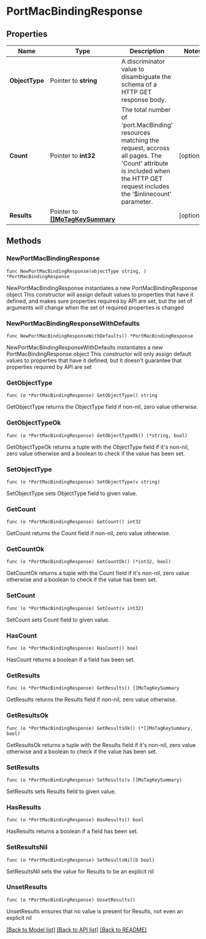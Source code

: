# PortMacBindingResponse

## Properties

Name | Type | Description | Notes
------------ | ------------- | ------------- | -------------
**ObjectType** | Pointer to **string** | A discriminator value to disambiguate the schema of a HTTP GET response body. | 
**Count** | Pointer to **int32** | The total number of &#39;port.MacBinding&#39; resources matching the request, accross all pages. The &#39;Count&#39; attribute is included when the HTTP GET request includes the &#39;$inlinecount&#39; parameter. | [optional] 
**Results** | Pointer to [**[]MoTagKeySummary**](mo.TagKeySummary.md) |  | [optional] 

## Methods

### NewPortMacBindingResponse

`func NewPortMacBindingResponse(objectType string, ) *PortMacBindingResponse`

NewPortMacBindingResponse instantiates a new PortMacBindingResponse object
This constructor will assign default values to properties that have it defined,
and makes sure properties required by API are set, but the set of arguments
will change when the set of required properties is changed

### NewPortMacBindingResponseWithDefaults

`func NewPortMacBindingResponseWithDefaults() *PortMacBindingResponse`

NewPortMacBindingResponseWithDefaults instantiates a new PortMacBindingResponse object
This constructor will only assign default values to properties that have it defined,
but it doesn't guarantee that properties required by API are set

### GetObjectType

`func (o *PortMacBindingResponse) GetObjectType() string`

GetObjectType returns the ObjectType field if non-nil, zero value otherwise.

### GetObjectTypeOk

`func (o *PortMacBindingResponse) GetObjectTypeOk() (*string, bool)`

GetObjectTypeOk returns a tuple with the ObjectType field if it's non-nil, zero value otherwise
and a boolean to check if the value has been set.

### SetObjectType

`func (o *PortMacBindingResponse) SetObjectType(v string)`

SetObjectType sets ObjectType field to given value.


### GetCount

`func (o *PortMacBindingResponse) GetCount() int32`

GetCount returns the Count field if non-nil, zero value otherwise.

### GetCountOk

`func (o *PortMacBindingResponse) GetCountOk() (*int32, bool)`

GetCountOk returns a tuple with the Count field if it's non-nil, zero value otherwise
and a boolean to check if the value has been set.

### SetCount

`func (o *PortMacBindingResponse) SetCount(v int32)`

SetCount sets Count field to given value.

### HasCount

`func (o *PortMacBindingResponse) HasCount() bool`

HasCount returns a boolean if a field has been set.

### GetResults

`func (o *PortMacBindingResponse) GetResults() []MoTagKeySummary`

GetResults returns the Results field if non-nil, zero value otherwise.

### GetResultsOk

`func (o *PortMacBindingResponse) GetResultsOk() (*[]MoTagKeySummary, bool)`

GetResultsOk returns a tuple with the Results field if it's non-nil, zero value otherwise
and a boolean to check if the value has been set.

### SetResults

`func (o *PortMacBindingResponse) SetResults(v []MoTagKeySummary)`

SetResults sets Results field to given value.

### HasResults

`func (o *PortMacBindingResponse) HasResults() bool`

HasResults returns a boolean if a field has been set.

### SetResultsNil

`func (o *PortMacBindingResponse) SetResultsNil(b bool)`

 SetResultsNil sets the value for Results to be an explicit nil

### UnsetResults
`func (o *PortMacBindingResponse) UnsetResults()`

UnsetResults ensures that no value is present for Results, not even an explicit nil

[[Back to Model list]](../README.md#documentation-for-models) [[Back to API list]](../README.md#documentation-for-api-endpoints) [[Back to README]](../README.md)


